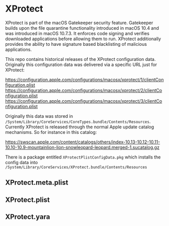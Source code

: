 # XProtect

XProtect is part of the macOS Gatekeeper security feature. Gatekeeper builds upon the file quarantine functionality introduced in macOS 10.4 and was introduced in macOS 10.7.3. It enforces code signing and verifies downloaded applications before allowing them to run. XProtect additionally provides the ability to have signature based blacklisting of malicious applications.

This repo contains historical releases of the XProtect configuration data. Originally this configuration data was delivered via a specific URL just for XProtect:

https://configuration.apple.com/configurations/macosx/xprotect/1/clientConfiguration.plist 
https://configuration.apple.com/configurations/macosx/xprotect/2/clientConfiguration.plist
https://configuration.apple.com/configurations/macosx/xprotect/3/clientConfiguration.plist 

Originally this data was stored in `/System/Library/CoreServices/CoreTypes.bundle/Contents/Resources`. Currently XProtect is released through the normal Apple update catalog mechanisms. So for instance in this catalog:

https://swscan.apple.com/content/catalogs/others/index-10.13-10.12-10.11-10.10-10.9-mountainlion-lion-snowleopard-leopard.merged-1.sucatalog.gz

There is a package entitled `XProtectPlistConfigData.pkg` which installs the config data into `/System/Library/CoreServices/XProtect.bundle/Contents/Resources`

## XProtect.meta.plist

## XProtect.plist

## XProtect.yara
